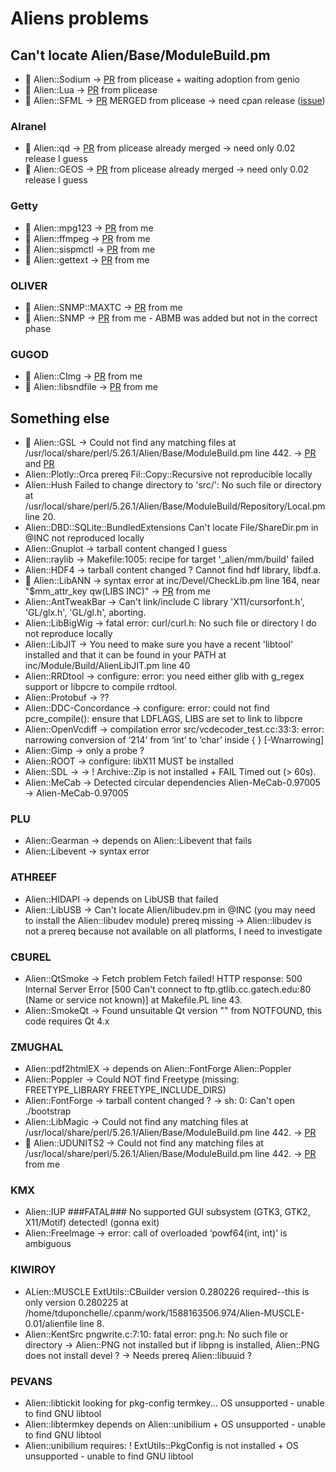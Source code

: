 # Aliens problems

## Can't locate Alien/Base/ModuleBuild.pm
- :construction: Alien::Sodium -> [PR](https://github.com/ajgb/alien-sodium/pull/4) from plicease + waiting adoption from genio
- :construction: Alien::Lua -> [PR](https://github.com/tsee/p5-Alien-Lua/pull/1) from plicease
- :construction: Alien::SFML -> [PR](https://github.com/jakeanq/perl-alien-sfml/pull/2) MERGED from plicease -> need cpan release ([issue](https://github.com/jakeanq/perl-alien-sfml/issues))

### Alranel 
- :construction: Alien::qd -> [PR](https://github.com/alranel/Alien-qd/pull/2) from plicease already merged -> need only 0.02 release I guess
- :construction: Alien::GEOS  -> [PR](https://github.com/alranel/Alien-GEOS/pull/1) from plicease already merged -> need only 0.02 release I guess

### Getty
- :construction: Alien::mpg123 -> [PR](https://github.com/Getty/p5-alien-mpg123/pull/2) from me
- :construction: Alien::ffmpeg -> [PR](https://github.com/Getty/p5-alien-ffmpeg/pull/5) from me
- :construction: Alien::sispmctl -> [PR](https://github.com/Getty/p5-alien-sispmctl/pull/2) from me
- :construction: Alien::gettext -> [PR](https://github.com/Getty/p5-alien-gettext/pull/2) from me

### OLIVER
- :construction: Alien::SNMP::MAXTC -> [PR](https://github.com/ollyg/Alien-SNMP-MAXTC/pull/2) from me
- :construction: Alien::SNMP -> [PR](https://github.com/ollyg/Alien-SNMP/pull/3) from me - ABMB was added but not in the correct phase

### GUGOD 
- :construction: Alien::CImg -> [PR](https://github.com/gugod/Alien-CImg/pull/1) from me
- :construction: Alien::libsndfile -> [PR](https://github.com/gugod/Alien-libsndfile/pull/1) from me


## Something else
- :construction: Alien::GSL -> Could not find any matching files at /usr/local/share/perl/5.26.1/Alien/Base/ModuleBuild.pm line 442. -> [PR](https://github.com/Perl5-Alien/Alien-GSL/pull/6) and [PR](https://github.com/Perl5-Alien/Alien-GSL/pull/7)
- Alien::Plotly::Orca prereq Fil::Copy::Recursive not reproducible locally
- Alien::Hush Failed to change directory to 'src/': No such file or directory at /usr/local/share/perl/5.26.1/Alien/Base/ModuleBuild/Repository/Local.pm line 20.
- Alien::DBD::SQLite::BundledExtensions Can't locate File/ShareDir.pm in @INC not reproduced locally
- Alien::Gnuplot -> tarball content changed I guess
- Alien::raylib -> Makefile:1005: recipe for target '_alien/mm/build' failed
- Alien::HDF4 -> tarball content changed ? Cannot find hdf library, libdf.a.
- :construction: Alien::LibANN -> syntax error at inc/Devel/CheckLib.pm line 164, near "$mm_attr_key qw(LIBS INC)" -> [PR](https://github.com/rogersprint/Alien-LibANN/pull/1) from me
- Alien::AntTweakBar -> Can't link/include C library 'X11/cursorfont.h', 'GL/glx.h', 'GL/gl.h', aborting.
- Alien::LibBigWig -> fatal error: curl/curl.h: No such file or directory I do not reproduce locally
- Alien::LibJIT -> You need to make sure you have a recent 'libtool' installed and that it can be found in your PATH at inc/Module/Build/AlienLibJIT.pm line 40
- Alien::RRDtool -> configure: error: you need either glib with g_regex support or libpcre to compile rrdtool.
- Alien::Protobuf -> ??
- Alien::DDC-Concordance -> configure: error: could not find pcre_compile(): ensure that LDFLAGS, LIBS are set to link to libpcre
- Alien::OpenVcdiff -> compilation error src/vcdecoder_test.cc:33:3: error: narrowing conversion of ‘214’ from ‘int’ to ‘char’ inside { } [-Wnarrowing]
- Alien::Gimp -> only a probe ?
- Alien::ROOT -> configure: libX11 MUST be installed
- Alien::SDL -> -> !  Archive::Zip is not installed + FAIL Timed out (> 60s).
- Alien::MeCab -> Detected circular dependencies Alien-MeCab-0.97005 -> Alien-MeCab-0.97005

### PLU 
- Alien::Gearman -> depends on Alien::Libevent that fails
- Alien::Libevent -> syntax error

### ATHREEF
- Alien::HIDAPI -> depends on LibUSB that failed
- Alien::LibUSB -> Can't locate Alien/libudev.pm in @INC (you may need to install the Alien::libudev module) prereq missing -> Alien::libudev is not a prereq because not available on all platforms, I need to investigate

### CBUREL 
- Alien::QtSmoke -> Fetch problem Fetch failed! HTTP response: 500 Internal Server Error [500 Can't connect to ftp.gtlib.cc.gatech.edu:80 (Name or service not known)] at Makefile.PL line 43.
- Alien::SmokeQt -> Found unsuitable Qt version "" from NOTFOUND, this code requires Qt 4.x

### ZMUGHAL
- Alien::pdf2htmlEX -> depends on Alien::FontForge Alien::Poppler
- Alien::Poppler -> Could NOT find Freetype (missing: FREETYPE_LIBRARY FREETYPE_INCLUDE_DIRS)
- Alien::FontForge -> tarball content changed ? -> sh: 0: Can't open ./bootstrap
- Alien::LibMagic -> Could not find any matching files at /usr/local/share/perl/5.26.1/Alien/Base/ModuleBuild.pm line 442. -> [PR](https://github.com/zmughal/p5-Alien-LibMagic/pull/6)
- :construction: Alien::UDUNITS2 -> Could not find any matching files at /usr/local/share/perl/5.26.1/Alien/Base/ModuleBuild.pm line 442. -> [PR](https://github.com/EntropyOrg/p5-Alien-UDUNITS2/pull/10) from me

### KMX
- Alien::IUP ###FATAL### No supported GUI subsystem (GTK3, GTK2, X11/Motif) detected! (gonna exit)
- Alien::FreeImage ->  error: call of overloaded ‘powf64(int, int)’ is ambiguous

### KIWIROY
- ALien::MUSCLE ExtUtils::CBuilder version 0.280226 required--this is only version 0.280225 at /home/tduponchelle/.cpanm/work/1588163506.974/Alien-MUSCLE-0.01/alienfile line 8.
- Alien::KentSrc pngwrite.c:7:10: fatal error: png.h: No such file or directory -> Alien::PNG not installed but if libpng is installed, Alien::PNG does not install devel ? -> Needs prereq Alien::libuuid ?

### PEVANS
- Alien::libtickit looking for pkg-config termkey... OS unsupported - unable to find GNU libtool
- Alien::libtermkey depends on Alien::unibilium + OS unsupported - unable to find GNU libtool
- Alien::unibilium requires:    !  ExtUtils::PkgConfig is not installed + OS unsupported - unable to find GNU libtool

